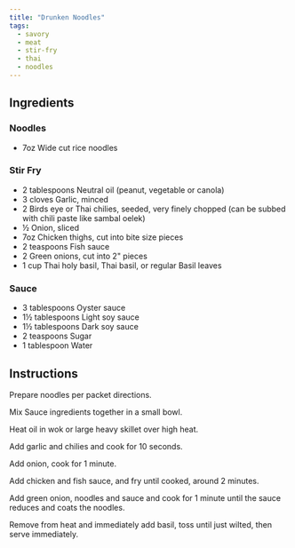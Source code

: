 ```yaml
---
title: "Drunken Noodles"
tags:
  - savory
  - meat
  - stir-fry
  - thai
  - noodles
---
```


## Ingredients

### Noodles

- 7oz Wide cut rice noodles

### Stir Fry

- 2 tablespoons Neutral oil (peanut, vegetable or canola)
- 3 cloves Garlic, minced
- 2 Birds eye or Thai chilies, seeded, very finely chopped (can be subbed with chili paste like sambal oelek)
- ½ Onion, sliced
- 7oz Chicken thighs, cut into bite size pieces
- 2 teaspoons Fish sauce
- 2 Green onions, cut into 2" pieces
- 1 cup Thai holy basil, Thai basil, or regular Basil leaves

### Sauce

- 3 tablespoons Oyster sauce
- 1½ tablespoons Light soy sauce
- 1½ tablespoons Dark soy sauce
- 2 teaspoons Sugar
- 1 tablespoon Water

## Instructions

Prepare noodles per packet directions.

Mix Sauce ingredients together in a small bowl.

Heat oil in wok or large heavy skillet over high heat.

Add garlic and chilies and cook for 10 seconds.

Add onion, cook for 1 minute.

Add chicken and fish sauce, and fry until cooked, around 2 minutes.

Add green onion, noodles and sauce and cook for 1 minute until the sauce reduces and coats the noodles.

Remove from heat and immediately add basil, toss until just wilted, then serve immediately.
